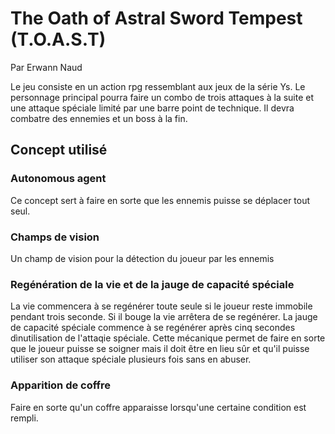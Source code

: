 # The Oath of Astral Sword Tempest (T.O.A.S.T)
Par Erwann Naud

Le jeu consiste en un action rpg ressemblant aux jeux de la série Ys. Le personnage principal pourra faire un combo de trois attaques à la suite et une attaque spéciale limité par une barre point de technique. Il devra combatre des ennemies et un boss à la fin.

## Concept utilisé

###  Autonomous agent
Ce concept sert à faire en sorte que les ennemis puisse se déplacer tout seul.

###  Champs de vision
Un champ de vision pour la détection du joueur par les ennemis

###  Regénération de la vie et de la jauge de capacité spéciale
La vie commencera à se regénérer toute seule si le joueur reste immobile pendant trois seconde. Si il bouge la vie arrêtera de se regénérer. La jauge de capacité spéciale commence à se regénérer après cinq secondes dìnutilisation de l'attaqie spéciale. Cette mécanique permet de faire en sorte que le joueur puisse se soigner mais il doit être en lieu sûr et qu'il puisse utiliser son attaque spéciale plusieurs fois sans en abuser.

###  Apparition de coffre
Faire en sorte qu'un coffre apparaisse lorsqu'une certaine condition est rempli.
